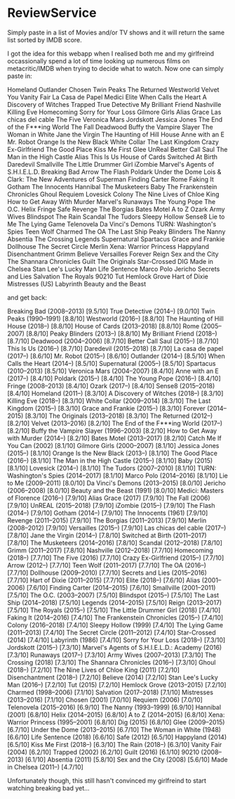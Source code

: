 # ReviewService
Simply paste in a list of Movies and/or TV shows and it will return the same list sorted by IMDB score. 

I got the idea for this webapp when I realised both me and my girlfreind occassionally spend a lot of time looking up numerous films on
metacritic/IMDB when trying to decide what to watch. Now one can simply paste in:

Homeland
Outlander
Chosen
Twin Peaks
The Returned
Westworld
Velvet
You
Vanity Fair
La Casa de Papel
Medici
Elite
When Calls the Heart
A Discovery of Witches
Trapped
True Detective
My Brilliant Friend
Nashville
Killing Eve
Homecoming
Sorry for Your Loss
Gilmore Girls
Alias Grace
Las chicas del cable
The Five
Veronica Mars
Jordskott
Jessica Jones
The End of the F***ing World
The Fall
Deadwood
Buffy the Vampire Slayer
The Woman in White
Jane the Virgin
The Haunting of Hill House
Anne with an E
Mr. Robot
Orange Is the New Black
White Collar
The Last Kingdom
Crazy Ex-Girlfriend
The Good Place
Kiss Me First
Glee
UnReal
Better Call Saul
The Man in the High Castle
Alias
This Is Us
House of Cards
Switched At Birth
Daredevil
Smallville
The Little Drummer Girl
iZombie
Marvel's Agents of S.H.I.E.L.D.
Breaking Bad
Arrow
The Flash
Poldark
Under the Dome
Lois & Clark: The New Adventures of Superman
Finding Carter
Rome
Faking It
Gotham
The Innocents
Hannibal
The Musketeers
Baby
The Frankenstein Chronicles
Ghoul 
Requiem
Lovesick
Colony
The Nine Lives of Chloe King
How to Get Away With Murder
Marvel's Runaways
The Young Pope
The O.C.
Helix
Fringe
Safe
Revenge
The Borgias
Bates Motel
A to Z
Ozark
Army Wives
Blindspot
The Rain
Scandal
The Tudors
Sleepy Hollow
Sense8
Lie to Me
The Lying Game
Telenovela
Da Vinci's Demons
TURN: Washington's Spies
Teen Wolf
Charmed
The OA
The Last Ship
Peaky Blinders
The Nanny
Absentia
The Crossing
Legends
Supernatural
Spartacus
Grace and Frankie
Dollhouse
The Secret Circle
Merlin
Xena: Warrior Princess
Happyland
Disenchantment
Grimm
Believe
Versailles
Forever
Reign
Sex and the City
The Shannara Chronicles
Guilt
The Originals
Star-Crossed
DIG
Made in Chelsea
Stan Lee's Lucky Man
Life Sentence
Marco Polo
Jericho
Secrets and Lies
Salvation
The Royals
90210
Tut
Hemlock Grove
Hart of Dixie
Mistresses (US)
Labyrinth
Beauty and the Beast

and get back:


Breaking Bad (2008–2013) [9.5/10]
True Detective (2014–) [9.0/10]
Twin Peaks (1990–1991) [8.8/10]
Westworld (2016–) [8.8/10]
The Haunting of Hill House (2018–) [8.8/10]
House of Cards (2013–2018) [8.8/10]
Rome (2005–2007) [8.8/10]
Peaky Blinders (2013–) [8.8/10]
My Brilliant Friend (2018–) [8.7/10]
Deadwood (2004–2006) [8.7/10]
Better Call Saul (2015–) [8.7/10]
This Is Us (2016–) [8.7/10]
Daredevil (2015–2018) [8.7/10]
La casa de papel (2017–) [8.6/10]
Mr. Robot (2015–) [8.6/10]
Outlander (2014–) [8.5/10]
When Calls the Heart (2014–) [8.5/10]
Supernatural (2005–) [8.5/10]
Spartacus (2010–2013) [8.5/10]
Veronica Mars (2004–2007) [8.4/10]
Anne with an E (2017–) [8.4/10]
Poldark (2015–) [8.4/10]
The Young Pope (2016–) [8.4/10]
Fringe (2008–2013) [8.4/10]
Ozark (2017–) [8.4/10]
Sense8 (2015–2018) [8.4/10]
Homeland (2011–) [8.3/10]
A Discovery of Witches (2018–) [8.3/10]
Killing Eve (2018–) [8.3/10]
White Collar (2009–2014) [8.3/10]
The Last Kingdom (2015–) [8.3/10]
Grace and Frankie (2015–) [8.3/10]
Forever (2014–2015) [8.3/10]
The Originals (2013–2018) [8.3/10]
The Returned (2012–) [8.2/10]
Velvet (2013–2016) [8.2/10]
The End of the F***ing World (2017–) [8.2/10]
Buffy the Vampire Slayer (1996–2003) [8.2/10]
How to Get Away with Murder (2014–) [8.2/10]
Bates Motel (2013–2017) [8.2/10]
Catch Me If You Can (2002) [8.1/10]
Gilmore Girls (2000–2007) [8.1/10]
Jessica Jones (2015–) [8.1/10]
Orange Is the New Black (2013–) [8.1/10]
The Good Place (2016–) [8.1/10]
The Man in the High Castle (2015–) [8.1/10]
Baby (2015) [8.1/10]
Lovesick (2014–) [8.1/10]
The Tudors (2007–2010) [8.1/10]
TURN: Washington's Spies (2014–2017) [8.1/10]
Marco Polo (2014–2016) [8.1/10]
Lie to Me (2009–2011) [8.0/10]
Da Vinci's Demons (2013–2015) [8.0/10]
Jericho (2006–2008) [8.0/10]
Beauty and the Beast (1991) [8.0/10]
Medici: Masters of Florence (2016–) [7.9/10]
Alias Grace (2017) [7.9/10]
The Fall (2006) [7.9/10]
UnREAL (2015–2018) [7.9/10]
iZombie (2015–) [7.9/10]
The Flash (2014–) [7.9/10]
Gotham (2014–) [7.9/10]
The Innocents (1961) [7.9/10]
Revenge (2011–2015) [7.9/10]
The Borgias (2011–2013) [7.9/10]
Merlin (2008–2012) [7.9/10]
Versailles (2015–) [7.9/10]
Las chicas del cable (2017–) [7.8/10]
Jane the Virgin (2014–) [7.8/10]
Switched at Birth (2011–2017) [7.8/10]
The Musketeers (2014–2016) [7.8/10]
Scandal (2012–2018) [7.8/10]
Grimm (2011–2017) [7.8/10]
Nashville (2012–2018) [7.7/10]
Homecoming (2018–) [7.7/10]
The Five (2016) [7.7/10]
Crazy Ex-Girlfriend (2015–) [7.7/10]
Arrow (2012–) [7.7/10]
Teen Wolf (2011–2017) [7.7/10]
The OA (2016–) [7.7/10]
Dollhouse (2009–2010) [7.7/10]
Secrets and Lies (2015–2016) [7.7/10]
Hart of Dixie (2011–2015) [7.7/10]
Elite (2018–) [7.6/10]
Alias (2001–2006) [7.6/10]
Finding Carter (2014–2015) [7.6/10]
Smallville (2001–2011) [7.5/10]
The O.C. (2003–2007) [7.5/10]
Blindspot (2015–) [7.5/10]
The Last Ship (2014–2018) [7.5/10]
Legends (2014–2015) [7.5/10]
Reign (2013–2017) [7.5/10]
The Royals (2015–) [7.5/10]
The Little Drummer Girl (2018) [7.4/10]
Faking It (2014–2016) [7.4/10]
The Frankenstein Chronicles (2015–) [7.4/10]
Colony (2016–2018) [7.4/10]
Sleepy Hollow (1999) [7.4/10]
The Lying Game (2011–2013) [7.4/10]
The Secret Circle (2011–2012) [7.4/10]
Star-Crossed (2014) [7.4/10]
Labyrinth (1986) [7.4/10]
Sorry for Your Loss (2018–) [7.3/10]
Jordskott (2015–) [7.3/10]
Marvel's Agents of S.H.I.E.L.D.: Academy (2016) [7.3/10]
Runaways (2017–) [7.3/10]
Army Wives (2007–2013) [7.3/10]
The Crossing (2018) [7.3/10]
The Shannara Chronicles (2016–) [7.3/10]
Ghoul (2018–) [7.2/10]
The Nine Lives of Chloe King (2011) [7.2/10]
Disenchantment (2018–) [7.2/10]
Believe (2014) [7.2/10]
Stan Lee's Lucky Man (2016–) [7.2/10]
Tut (2015) [7.2/10]
Hemlock Grove (2013–2015) [7.2/10]
Charmed (1998–2006) [7.1/10]
Salvation (2017–2018) [7.1/10]
Mistresses (2013–2016) [7.1/10]
Chosen (2001) [7.0/10]
Requiem (2006) [7.0/10]
Telenovela (2015–2016) [6.9/10]
The Nanny (1993–1999) [6.9/10]
Hannibal (2001) [6.8/10]
Helix (2014–2015) [6.8/10]
A to Z (2014–2015) [6.8/10]
Xena: Warrior Princess (1995–2001) [6.8/10]
Dig (2015) [6.8/10]
Glee (2009–2015) [6.7/10]
Under the Dome (2013–2015) [6.7/10]
The Woman in White (1948) [6.6/10]
Life Sentence (2018) [6.6/10]
Safe (2012) [6.5/10]
Happyland (2014) [6.5/10]
Kiss Me First (2018–) [6.3/10]
The Rain (2018–) [6.3/10]
Vanity Fair (2004) [6.2/10]
Trapped (2002) [6.2/10]
Guilt (2016) [6.1/10]
90210 (2008–2013) [6.1/10]
Absentia (2011) [5.8/10]
Sex and the City (2008) [5.6/10]
Made in Chelsea (2011–) [4.7/10]


Unfortunately though, this still hasn't convinced my girlfreind to start watching breaking bad yet...
